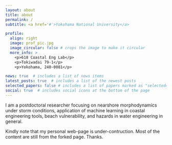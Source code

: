 ```yaml
---
layout: about
title: about
permalink: /
subtitle: <a href='#'>Yokohama National University</a>

profile:
  align: right
  image: prof_pic.jpg
  image_circular: false # crops the image to make it circular
  more_info: >
    <p>618 Coastal Eng Lab</p>
    <p>Tokiwadai 79-1</p>
    <p>Yokohama, 240-0081</p>

news: true  # includes a list of news items
latest_posts: true  # includes a list of the newest posts
selected_papers: false # includes a list of papers marked as "selected={true}"
social: true  # includes social icons at the bottom of the page
---
```


I am a postdoctoral researcher focusing on nearshore morphodynamics under storm conditions, application of machine learning in coastal engineering tools, beach vulnerability, and hazards in water engineering in general.

Kindly note that my personal web-page is under-contruction. Most of the content are still from the forked page. Thanks.
